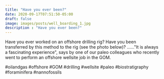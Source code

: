 ```yaml
---
title: "Have you ever been?"
date: 2020-09-17T07:51:50-05:00
draft: false
image: images/posts/well_boarding_1.jpg
description : "Have you ever been?"
---
```


Have you ever worked on an offshore drilling rig? Have you been transferred by this method to the rig (see the photo below)? ......"It is always a fascinating experience", says by one of our paleo colleagues who recently went to perform an offshore wellsite job in the GOM.

#oilandgas #offshore #GOM #drilling #wellsite #paleo #biostratigraphy #foraminifera #nannofossils